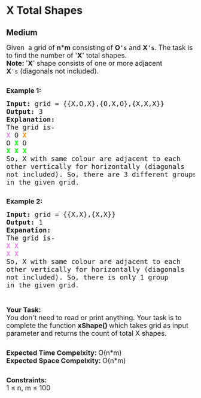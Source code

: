# X Total Shapes
## Medium
<div class="problems_problem_content__Xm_eO"><p><span style="font-size:18px">Given&nbsp; a grid of <strong>n</strong>*<strong>m</strong>&nbsp;consisting<strong>&nbsp;</strong>of <strong>O<code>'s</code></strong>&nbsp;and <strong>X<code>'s</code></strong>. The task is to find the number of '<strong>X</strong>' total shapes.<br>
<strong>Note:&nbsp;</strong>'<strong>X</strong>' shape consists of one or more adjacent <strong>X</strong><code>'s</code>&nbsp;(diagonals not included).</span><br>
&nbsp;</p>

<p><span style="font-size:18px"><strong>Example 1:</strong></span></p>

<pre><span style="font-size:18px"><strong>Input: </strong>grid = {{X,O,X},{O,X,O},{X,X,X}}
<strong>Output: </strong>3
<strong>Explanation: 
</strong>The grid is-
<span style="color:#EE82EE"><strong>X</strong></span> O <span style="color:#FF8C00"><strong>X</strong></span>
O <span style="color:#00FF00"><strong>X</strong></span> O
<strong><span style="color:#00FF00">X</span> <span style="color:#00FF00">X</span> <span style="color:#00FF00">X</span>
</strong>So, X with same colour are adjacent to each 
other vertically for horizontally (diagonals 
not included). So, there are 3 different groups 
in the given grid.</span><span style="font-size:18px"><strong>
</strong></span>
</pre>

<p><span style="font-size:18px"><strong>Example 2:</strong></span></p>

<pre><span style="font-size:18px"><strong>Input: </strong>grid = {{X,X},{X,X}}
<strong>Output: </strong>1
<strong>Expanation: 
</strong>The grid is- 
<span style="color:#EE82EE"><strong>X</strong></span> <span style="color:#EE82EE"><strong>X</strong></span>
<strong><span style="color:#EE82EE">X</span> <span style="color:#EE82EE">X</span></strong>
So, X with same colour are adjacent to each
other vertically for horizontally (diagonals
not included). So, there is only 1 group
in the given grid.</span>
</pre>

<p>&nbsp;</p>

<p><span style="font-size:18px"><strong>Your Task:</strong><br>
You don't need to read or print anything. Your task is to complete the function <strong>xShape()&nbsp;</strong>which takes grid as input parameter and returns the count of total X shapes.</span><br>
&nbsp;</p>

<p><span style="font-size:18px"><strong>Expected Time Compelxity:&nbsp;</strong>O(n*m)<br>
<strong>Expected Space Compelxity:&nbsp;</strong>O(n*m)</span><br>
&nbsp;</p>

<p><span style="font-size:18px"><strong>Constraints:</strong><br>
1 ≤ n, m&nbsp;≤ 100</span></p>
</div>